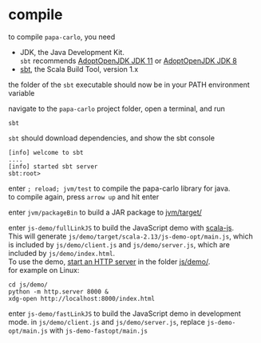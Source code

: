 # compile

to compile `papa-carlo`, you need

* JDK, the Java Development Kit.  
`sbt` recommends [AdoptOpenJDK JDK 11](https://adoptopenjdk.net/?variant=openjdk11) or [AdoptOpenJDK JDK 8](https://adoptopenjdk.net/?variant=openjdk8)
* [sbt](https://www.scala-sbt.org/release/docs/Setup.html), the Scala Build Tool, version 1.x

the folder of the `sbt` executable should now be in your PATH environment variable

navigate to the `papa-carlo` project folder, open a terminal, and run

```
sbt
```

`sbt` should download dependencies, and show the sbt console

```
[info] welcome to sbt
....
[info] started sbt server
sbt:root> 
```

enter `; reload; jvm/test` to compile the papa-carlo library for java.  
to compile again, press `arrow up` and hit enter

enter `jvm/packageBin` to build a JAR package to [jvm/target/](../jvm/target/)

enter `js-demo/fullLinkJS` to build the JavaScript demo
with [scala-js](https://www.scala-js.org/doc/tutorial/basic/).  
This will generate `js/demo/target/scala-2.13/js-demo-opt/main.js`,
which is included by `js/demo/client.js` and `js/demo/server.js`,
which are included by `js/demo/index.html`.  
To use the demo, [start an HTTP server](https://gist.github.com/willurd/5720255)
in the folder [js/demo/](../js/demo).  
for example on Linux:

```
cd js/demo/
python -m http.server 8000 &
xdg-open http://localhost:8000/index.html
```

enter `js-demo/fastLinkJS` to build the JavaScript demo in development mode.
in `js/demo/client.js` and `js/demo/server.js`,
replace `js-demo-opt/main.js` with `js-demo-fastopt/main.js`
